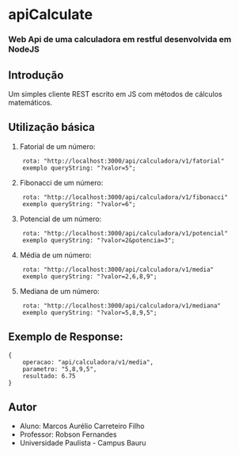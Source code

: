 # apiCalculate
### Web Api de uma calculadora em restful desenvolvida em NodeJS

## Introdução
Um simples cliente REST escrito em JS com métodos de cálculos matemáticos.

## Utilização básica
1) Fatorial de um número:

```
	rota: "http://localhost:3000/api/calculadora/v1/fatorial"
	exemplo queryString: "?valor=5";
```

2) Fibonacci de um número:

```
	rota: "http://localhost:3000/api/calculadora/v1/fibonacci"
	exemplo queryString: "?valor=6";
```

3) Potencial de um número:

```
	rota: "http://localhost:3000/api/calculadora/v1/potencial"
	exemplo queryString: "?valor=2&potencia=3";
```

4) Média de um número:

```
	rota: "http://localhost:3000/api/calculadora/v1/media"
	exemplo queryString: "?valor=2,6,8,9";
```

5) Mediana de um número:

```
	rota: "http://localhost:3000/api/calculadora/v1/mediana"
	exemplo queryString: "?valor=5,8,9,5";
```

## Exemplo de Response:

```
{
	operacao: "api/calculadora/v1/media",
	parametro: "5,8,9,5",
	resultado: 6.75
}

```

## Autor
- Aluno: Marcos Aurélio Carreteiro Filho
- Professor: Robson Fernandes
- Universidade Paulista - Campus Bauru
